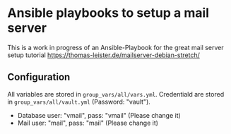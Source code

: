 # Ansible playbooks to setup a mail server

This is a work in progress of an Ansible-Playbook for the great mail server setup tutorial https://thomas-leister.de/mailserver-debian-stretch/

## Configuration

All variables are stored in `group_vars/all/vars.yml`. Credentiald are stored in `group_vars/all/vault.yml` (Password: "vault").

- Database user: "vmail", pass: "vmail" (Please change it)
- Mail user: "mail", pass: "mail" (Please change it)
